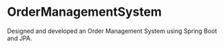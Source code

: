 # OrderManagementSystem
Designed and developed an Order Management System using Spring Boot and JPA.
